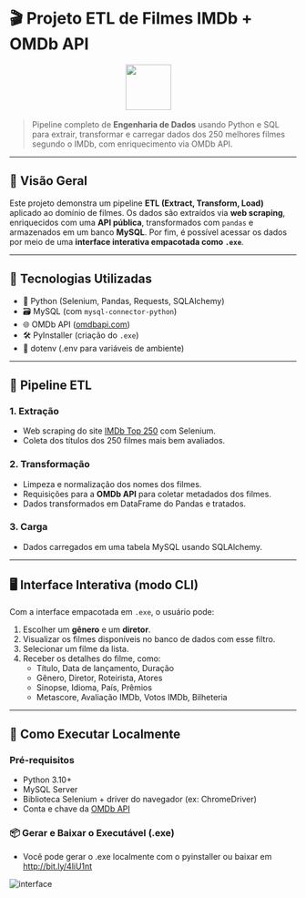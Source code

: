 # 🎬 Projeto ETL de Filmes IMDb + OMDb API

<p align="center">
  <img src="https://upload.wikimedia.org/wikipedia/commons/6/69/IMDB_Logo_2016.svg" height="80" />
  &nbsp;&nbsp;&nbsp;

</p>

> Pipeline completo de **Engenharia de Dados** usando Python e SQL para extrair, transformar e carregar dados dos 250 melhores filmes segundo o IMDb, com enriquecimento via OMDb API.

---

## 📌 Visão Geral

Este projeto demonstra um pipeline **ETL (Extract, Transform, Load)** aplicado ao domínio de filmes. Os dados são extraídos via **web scraping**, enriquecidos com uma **API pública**, transformados com `pandas` e armazenados em um banco **MySQL**. Por fim, é possível acessar os dados por meio de uma **interface interativa empacotada como `.exe`**.

---

## 🚀 Tecnologias Utilizadas

- 🐍 Python (Selenium, Pandas, Requests, SQLAlchemy)
- 🗃️ MySQL (com `mysql-connector-python`)
- 🌐 OMDb API ([omdbapi.com](https://www.omdbapi.com/))
- 🛠️ PyInstaller (criação do `.exe`)
- 🔐 dotenv (.env para variáveis de ambiente)

---

## 🔄 Pipeline ETL

### 1. **Extração**
- Web scraping do site [IMDb Top 250](https://www.imdb.com/chart/top) com Selenium.
- Coleta dos títulos dos 250 filmes mais bem avaliados.

### 2. **Transformação**
- Limpeza e normalização dos nomes dos filmes.
- Requisições para a **OMDb API** para coletar metadados dos filmes.
- Dados transformados em DataFrame do Pandas e tratados.

### 3. **Carga**
- Dados carregados em uma tabela MySQL usando SQLAlchemy.

---

## 🖥️ Interface Interativa (modo CLI)

Com a interface empacotada em `.exe`, o usuário pode:

1. Escolher um **gênero** e um **diretor**.
2. Visualizar os filmes disponíveis no banco de dados com esse filtro.
3. Selecionar um filme da lista.
4. Receber os detalhes do filme, como:
   - Título, Data de lançamento, Duração
   - Gênero, Diretor, Roteirista, Atores
   - Sinopse, Idioma, País, Prêmios
   - Metascore, Avaliação IMDb, Votos IMDb, Bilheteria

---

## 🧪 Como Executar Localmente

### Pré-requisitos

- Python 3.10+
- MySQL Server
- Biblioteca Selenium + driver do navegador (ex: ChromeDriver)
- Conta e chave da [OMDb API](https://www.omdbapi.com/apikey.aspx)

### 📦 Gerar e Baixar o Executável (.exe)
- Você pode gerar o .exe localmente com o pyinstaller ou baixar em http://bit.ly/4liU1nt

![interface](https://github.com/user-attachments/assets/cdd54f3e-e801-4f63-98db-3f4ce7d19f66)





